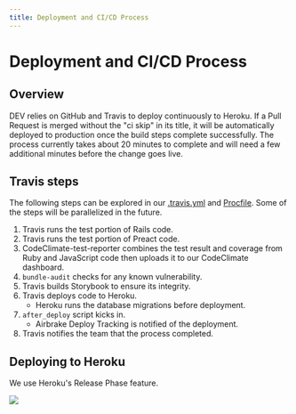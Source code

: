 ```yaml
---
title: Deployment and CI/CD Process
---
```


# Deployment and CI/CD Process

## Overview

DEV relies on GitHub and Travis to deploy continuously to Heroku. If a Pull Request is merged without the "ci skip" in its title, it will be automatically deployed to production once the build steps complete successfully. The process currently takes about 20 minutes to complete and will need a few additional minutes before the change goes live.

## Travis steps

The following steps can be explored in our [.travis.yml](https://github.com/thepracticaldev/dev.to/blob/master/.travis.yml) and [Procfile](https://github.com/thepracticaldev/dev.to/blob/master/Procfile). Some of the steps will be parallelized in the future.

1. Travis runs the test portion of Rails code.
1. Travis runs the test portion of Preact code.
1. CodeClimate-test-reporter combines the test result and coverage from Ruby and JavaScript code then uploads it to our CodeClimate dashboard.
1. `bundle-audit` checks for any known vulnerability.
1. Travis builds Storybook to ensure its integrity.
1. Travis deploys code to Heroku.
   - Heroku runs the database migrations before deployment.
1. `after_deploy` script kicks in.
   - Airbrake Deploy Tracking is notified of the deployment.
1. Travis notifies the team that the process completed.

## Deploying to Heroku

We use Heroku's Release Phase feature.

![](https://devcenter0.assets.heroku.com/article-images/1494371187-release-phase-diagram-3.png)
